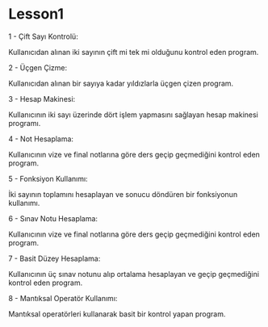 # Lesson1


1 - Çift Sayı Kontrolü:

Kullanıcıdan alınan iki sayının çift mi tek mi olduğunu kontrol eden program.

2 - Üçgen Çizme:

Kullanıcıdan alınan bir sayıya kadar yıldızlarla üçgen çizen program.

3 - Hesap Makinesi:

Kullanıcının iki sayı üzerinde dört işlem yapmasını sağlayan hesap makinesi programı.

4 - Not Hesaplama:


Kullanıcının vize ve final notlarına göre ders geçip geçmediğini kontrol eden program.

5 - Fonksiyon Kullanımı:


İki sayının toplamını hesaplayan ve sonucu döndüren bir fonksiyonun kullanımı.

6 - Sınav Notu Hesaplama:


Kullanıcının vize ve final notlarına göre ders geçip geçmediğini kontrol eden program.

7 - Basit Düzey Hesaplama:


Kullanıcının üç sınav notunu alıp ortalama hesaplayan ve geçip geçmediğini kontrol eden program.

8 - Mantıksal Operatör Kullanımı:


Mantıksal operatörleri kullanarak basit bir kontrol yapan program.

